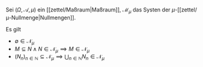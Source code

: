 Sei $(\Omega, \mathcal{A}, \mu)$ ein [[zettel/Maßraum|Maßraum]], $\mathcal{M}_\mu$ das Systen der $\mu$-[[zettel/μ-Nullmenge|Nullmengen]].

Es gilt
- $\emptyset \in \mathcal{N}_\mu$
- $M \subseteq N \land N \in \mathcal{N}_\mu \implies M \in \mathcal{N}_\mu$
- $(N_n)_{n \in \mathbb{N}} \subseteq \mathcal{N}_\mu \implies \bigcup_{n \in \mathbb{N}} N_n \in \mathcal{N}_\mu$